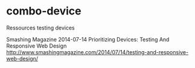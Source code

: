 # combo-device
Ressources testing devices

Smashing Magazine 2014-07-14
Prioritizing Devices: Testing And Responsive Web Design
http://www.smashingmagazine.com/2014/07/14/testing-and-responsive-web-design/
